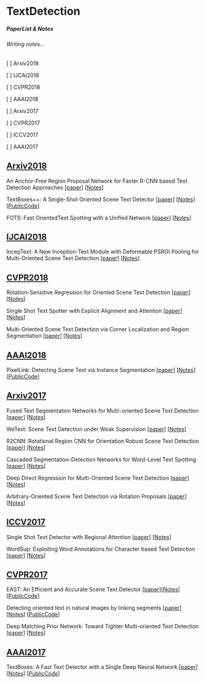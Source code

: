 
# TextDetection

##### PaperList & Notes
###### Writing notes...

[ ] Arxiv2018

[ ] IJCAI2018

[ ] CVPR2018

[ ] AAAI2018

[ ] Arxiv2017

[ ] CVPR2017

[ ] ICCV2017

[ ] AAAI2017



## [Arxiv2018]()
An Anchor-Free Region Proposal Network for Faster R-CNN based Text Detection Approaches [[paper](https://arxiv.org/abs/1804.09003)] [[Notes](https://github.com/elwangeij/TextDetection/blob/master/Arxiv/An%20Anchor-Free%20Region%20Proposal%20Network%20for%20Faster%20R-CNN%20based%20Text%20Detection%20Approaches.md)]


TextBoxes++: A Single-Shot Oriented Scene Text Detector [[paper](https://arxiv.org/abs/1801.02765)] [[Notes](https://github.com/elwangeij/TextDetection/blob/master/Arxiv/TextBoxes%2B%2B%20A%20Single-Shot%20Oriented%20Scene%20Text%20Detector.md)] [[PublicCode](https://github.com/MhLiao/TextBoxes_plusplus)]

FOTS: Fast OrientedText Spotting with a Unified Network [[paper](https://arxiv.org/abs/1801.01671)] [[Notes]()]

## [IJCAI2018]()
IncepText: A New Inception-Text Module with Deformable PSROI Pooling for Multi-Oriented Scene Text Detection [[paper](https://arxiv.org/abs/1805.01167)] [[Notes](https://github.com/elwangeij/TextDetection/blob/master/IJCAI/IncepText%20A%20New%20Inception-Text%20Module%20with%20Deformable%20PSROI%20Pooling%20for%20Multi-Oriented%20Scene%20Text%20Detection.md)]

## [CVPR2018]()
Rotation-Sensitive Regression for Oriented Scene Text Detection [[paper](https://arxiv.org/abs/1803.05265)] [[Notes]()]

Single Shot Text Spotter with Explicit Alignment and Attention [[paper](https://arxiv.org/abs/1803.03474)] [[Notes]()]

Multi-Oriented Scene Text Detection via Corner Localization and Region Segmentation [[paper](https://arxiv.org/abs/1802.08948)] [[Notes]()]


## [AAAI2018]()
PixelLink: Detecting Scene Text via Instance Segmentation [[paper](https://arxiv.org/abs/1801.01315)] [[Notes]()] [[PublicCode](https://github.com/ZJULearning/pixel_link)]

## [Arxiv2017]()
Fused Text Segmentation Networks for Multi-oriented Scene Text Detection [[paper](https://arxiv.org/abs/1709.03272)] [[Notes]()]

WeText: Scene Text Detection under Weak Supervision [[paper](https://arxiv.org/abs/1710.04826)] [[Notes]()]

R2CNN: Rotational Region CNN for Orientation Robust Scene Text Detection [[paper](https://arxiv.org/abs/1706.09579v2)] [[Notes]()]

Cascaded Segmentation-Detection Networks for Word-Level Text Spotting [[paper](https://arxiv.org/abs/1704.00834)] [[Notes]()]

Deep Direct Regression for Multi-Oriented Scene Text Detection [[paper](https://arxiv.org/abs/1703.08289)] [[Notes]()]

Arbitrary-Oriented Scene Text Detection via Rotation Proposals [[paper](https://arxiv.org/abs/1703.01086)] [[Notes]()]


## [ICCV2017]()
Single Shot Text Detector with Regional Attention [[paper](https://arxiv.org/abs/1709.00138)] [[Notes]()]

WordSup: Exploiting Word Annotations for Character based Text Detection [[paper](https://arxiv.org/abs/1708.06720)] [[Notes]()]

## [CVPR2017]()
EAST: An Efficient and Accurate Scene Text Detector [[paper](https://arxiv.org/abs/1704.03155)][[Notes]()] [[PublicCode](https://github.com/argman/EAST)]

Detecting oriented text in natural images by linking segments [[paper](https://arxiv.org/abs/1703.06520)] [[Notes]()] [[PublicCode](https://github.com/bgshih/seglink)]

Deep Matching Prior Network: Toward Tighter Multi-oriented Text Detection [[paper](https://arxiv.org/abs/1703.01425)] [[Notes]()]



## [AAAI2017]()
TextBoxes: A Fast Text Detector with a Single Deep Neural Network [[paper](https://arxiv.org/abs/1611.06779)] [[Notes]()] [[PublicCode](https://github.com/MhLiao/TextBoxes)]

